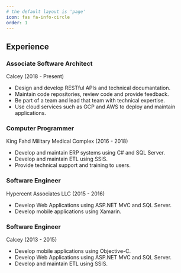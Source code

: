 ```yaml
---
# the default layout is 'page'
icon: fas fa-info-circle
order: 1
---
```


## Experience

### Associate Software Architect
Calcey
(2018 - Present)

- Design and develop RESTful APIs and technical documantation.
- Maintain code repositories, review code and provide feedback.
- Be part of a team and lead that team with technical expertise.
- Use cloud services such as GCP and AWS to deploy and maintain applications.



### Computer Programmer
King Fahd Military Medical Complex
(2016 - 2018)

- Develop and maintain ERP systems using C# and SQL Server.
- Develop and maintain ETL using SSIS.
- Provide technical support and training to users.

### Software Engineer
Hypercent Associates LLC
(2015 - 2016)

- Develop Web Applications using ASP.NET MVC and SQL Server.
- Develop mobile applications using Xamarin.

### Software Engineer
Calcey
(2013 - 2015)

- Develop mobile applications using Objective-C.
- Develop Web Applications using ASP.NET MVC and SQL Server.
- Develop and maintain ETL using SSIS.